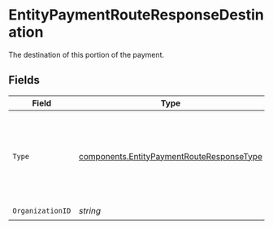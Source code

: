 # EntityPaymentRouteResponseDestination

The destination of this portion of the payment.


## Fields

| Field                                                                                                  | Type                                                                                                   | Required                                                                                               | Description                                                                                            | Example                                                                                                |
| ------------------------------------------------------------------------------------------------------ | ------------------------------------------------------------------------------------------------------ | ------------------------------------------------------------------------------------------------------ | ------------------------------------------------------------------------------------------------------ | ------------------------------------------------------------------------------------------------------ |
| `Type`                                                                                                 | [components.EntityPaymentRouteResponseType](../../models/components/entitypaymentrouteresponsetype.md) | :heavy_check_mark:                                                                                     | The type of destination. Currently only the destination type `organization` is supported.              | organization                                                                                           |
| `OrganizationID`                                                                                       | *string*                                                                                               | :heavy_check_mark:                                                                                     | N/A                                                                                                    | org_1234567                                                                                            |